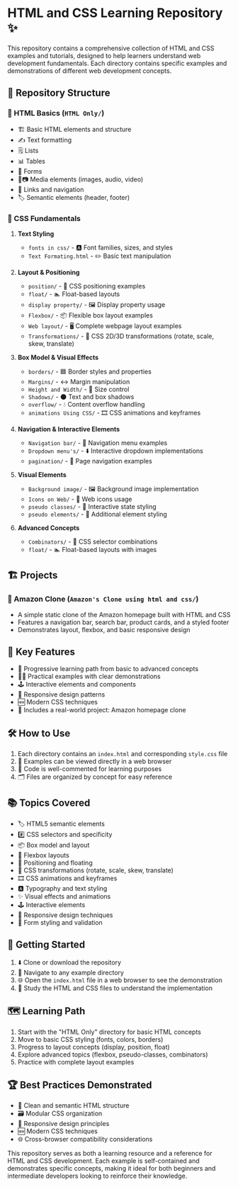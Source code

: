 # HTML and CSS Learning Repository ✨

This repository contains a comprehensive collection of HTML and CSS examples and tutorials, designed to help learners understand web development fundamentals. Each directory contains specific examples and demonstrations of different web development concepts.

## 📁 Repository Structure

### 📝 HTML Basics (`HTML Only/`)
- 🏗️ Basic HTML elements and structure
- ✍️ Text formatting
- 🗒️ Lists
- 📊 Tables
- 📝 Forms
- 🎵📷 Media elements (images, audio, video)
- 🔗 Links and navigation
- 🏷️ Semantic elements (header, footer)

### 🎨 CSS Fundamentals
1. **Text Styling**
   - `fonts in css/` - 🅰️ Font families, sizes, and styles
   - `Text Formating.html` - ✏️ Basic text manipulation

2. **Layout & Positioning**
   - `position/` - 📍 CSS positioning examples
   - `float/` - 🏊 Float-based layouts
   - `display property/` - 🖼️ Display property usage
   - `Flexbox/` - 📦 Flexible box layout examples
   - `Web layout/` - 🖥️ Complete webpage layout examples
   - `Transformations/` - 🔄 CSS 2D/3D transformations (rotate, scale, skew, translate)

3. **Box Model & Visual Effects**
   - `borders/` - 🟦 Border styles and properties
   - `Margins/` - ↔️ Margin manipulation
   - `Height and Width/` - 📏 Size control
   - `Shadows/` - 🌑 Text and box shadows
   - `overflow/` - 💧 Content overflow handling
   - `animations Using CSS/` - 🎞️ CSS animations and keyframes

4. **Navigation & Interactive Elements**
   - `Navigation bar/` - 🧭 Navigation menu examples
   - `Dropdown menu's/` - ⬇️ Interactive dropdown implementations
   - `pagination/` - 🔢 Page navigation examples

5. **Visual Elements**
   - `Background image/` - 🖼️ Background image implementation
   - `Icons on Web/` - 🎯 Web icons usage
   - `pseudo classes/` - 🧩 Interactive state styling
   - `pseudo elements/` - 🎨 Additional element styling

6. **Advanced Concepts**
   - `Combinators/` - 🧬 CSS selector combinations
   - `float/` - 🏊 Float-based layouts with images

## 🏗️ Projects

### 🛒 Amazon Clone (`Amazon's Clone using html and css/`)
- A simple static clone of the Amazon homepage built with HTML and CSS
- Features a navigation bar, search bar, product cards, and a styled footer
- Demonstrates layout, flexbox, and basic responsive design

## 🌟 Key Features

- 🚀 Progressive learning path from basic to advanced concepts
- 🧑‍💻 Practical examples with clear demonstrations
- 🕹️ Interactive elements and components
- 📱 Responsive design patterns
- 🆕 Modern CSS techniques
- 🛒 Includes a real-world project: Amazon homepage clone

## 🛠️ How to Use

1. Each directory contains an `index.html` and corresponding `style.css` file
2. 📂 Examples can be viewed directly in a web browser
3. 💬 Code is well-commented for learning purposes
4. 🗂️ Files are organized by concept for easy reference

## 📚 Topics Covered

- 🏷️ HTML5 semantic elements
- #️⃣ CSS selectors and specificity
- 📦 Box model and layout
- 📐 Flexbox layouts
- 📍 Positioning and floating
- 🔄 CSS transformations (rotate, scale, skew, translate)
- 🎞️ CSS animations and keyframes
- 🅰️ Typography and text styling
- ✨ Visual effects and animations
- 🕹️ Interactive elements
- 📱 Responsive design techniques
- 📝 Form styling and validation

## 🚦 Getting Started

1. ⬇️ Clone or download the repository
2. 📁 Navigate to any example directory
3. 🌐 Open the `index.html` file in a web browser to see the demonstration
4. 🧐 Study the HTML and CSS files to understand the implementation

## 🗺️ Learning Path

1. Start with the "HTML Only" directory for basic HTML concepts
2. Move to basic CSS styling (fonts, colors, borders)
3. Progress to layout concepts (display, position, float)
4. Explore advanced topics (flexbox, pseudo-classes, combinators)
5. Practice with complete layout examples

## 🏆 Best Practices Demonstrated

- 🧹 Clean and semantic HTML structure
- 🗃️ Modular CSS organization
- 📱 Responsive design principles
- 🆕 Modern CSS techniques
- 🌐 Cross-browser compatibility considerations

This repository serves as both a learning resource and a reference for HTML and CSS development. Each example is self-contained and demonstrates specific concepts, making it ideal for both beginners and intermediate developers looking to reinforce their knowledge.
